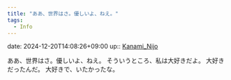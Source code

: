 ```yaml
---
title: "ああ、世界はさ。優しいよ、ねえ。"
tags:
  - Info
---
```


date: 2024-12-20T14:08:26+09:00
up:: [Kanami_Nijo](../Bar/Novel/Nacaria/Kanami_Nijo.md)

ああ、世界はさ。優しいよ、ねえ。
そういうところ、私は大好きだよ。
大好きだったんだ。
大好きで、いたかったな。